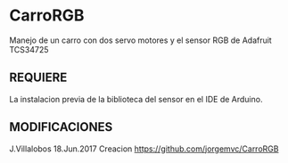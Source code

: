 # CarroRGB
Manejo de un carro con dos servo motores y el sensor RGB de Adafruit TCS34725

## REQUIERE
La instalacion previa de la biblioteca del sensor en el IDE de Arduino.

## MODIFICACIONES
J.Villalobos  18.Jun.2017  Creacion  https://github.com/jorgemvc/CarroRGB
